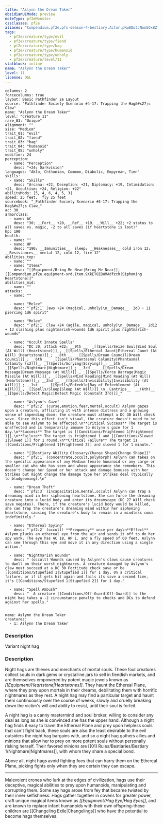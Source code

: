```yaml
---
title: "Aslynn the Dream Taker"
obsidianUIMode: preview
noteType: pf2eMonster
cssClasses: pf2e
aliases: "Compendium.pf2e.pfs-season-4-bestiary.Actor.pKw8DutJNom5QxBZ" 
tags:
  - pf2e/creature/type/evil
  - pf2e/creature/type/fiend
  - pf2e/creature/type/hag
  - pf2e/creature/type/humanoid
  - pf2e/creature/type/unholy
  - pf2e/creature/level/11
statblock: inline
name: "Aslynn the Dream Taker"
level: 11
license: OGL
---
```


```statblock
columns: 2
forcecolumns: true
layout: Basic Pathfinder 2e Layout
source: "Pathfinder Society Scenario #4-17: Trapping the Hag&#x27;s Claw"
name: "Aslynn the Dream Taker"
level: "Creature 11"
rare_03: "Unique"
alignment: ""
size: "Medium"
trait_01: "evil"
trait_02: "fiend"
trait_03: "hag"
trait_04: "humanoid"
trait_05: "unholy"
modifier: 24
perception:
  - name: "Perception"
    desc: "+24; Darkvision"
languages: "Aklo, Chthonian, Common, Diabolic, Empyrean, Tien"
skills:
  - name: "Skills"
    desc: "Arcana: +22, Deception: +21, Diplomacy: +19, Intimidation: +21, Occultism: +24, Religion: +22"
abilityMods: [5, 4, 6, 4, 5, 3]
speed: 25 feet,  fly 25 feet
sourcebook: "_Pathfinder Society Scenario #4-17: Trapping the Hag&#x27;s Claw_"
ac: 30
armorclass:
  - name: AC
    desc: "30; __Fort__ +20, __Ref__ +19, __Will__ +22; +2 status to all saves vs. magic, -2 to all saves (if heartstone is lost)"
hp: 190
health:
  - name: ""
  - name: HP
    desc: "190; __Immunities__  sleep; __Weaknesses__ cold iron 12; __Resistances__ mental 12, cold 12, fire 12"
abilities_top:
  - name: ""
  - name: "Items"
    desc: "[[Equipment/Bring Me Near|Bring Me Near]], [[Compendium.pf2e.equipment-srd.Item.9XkETOZQWMAdfzch|Siphoning Heartstone]]"
abilities_mid:
  - name: ""
attacks:
  - name: ""

  - name: "Melee"
    desc: "`pf2:1` Jaws +24 (magical, unholy)\n__Damage__  2d8 + 11 piercing 1d6 spirit"

  - name: "Melee"
    desc: "`pf2:1` Claw +24 (agile, magical, unholy)\n__Damage__  2d12 + 13 slashing plus nightmarish-wounds 1d6 spirit plus nightmarish-wounds"

  - name: "Occult Innate Spells"
    desc: "DC 30, attack +22; __9th __  _[[Spells/Seize Soul|Bind Soul (At Will) (Heartstone)]]_, _[[Spells/Ethereal Jaunt|Ethereal Jaunt (At Will) (Heartstone)]]_; __8th __  _[[Spells/Dream Council|Dream Council]]_; __6th __  _[[Spells/Phantasmal Calamity|Phantasmal Calamity (x2)]]_, _[[Spells/Scrying|Scrying]]_; __5th __  _[[Spells/Nightmare|Nightmare]]_; __3rd __  _[[Spells/Dream Message|Dream Message (At Will)]]_, _[[Spells/Force Barrage|Magic Missile (At Will)]]_, _[[Spells/Mind Reading|Mind Reading (At Will) (Heartstone)]]_; __2nd __  _[[Spells/Invisibility|Invisibility (At Will)]]_; __1st __  _[[Spells/Enfeeble|Ray of Enfeeblement (At Will)]]_, _[[Spells/Sleep|Sleep (At Will)]]_\n__Cantrips__  __(6th)__ _[[Spells/Detect Magic|Detect Magic (Constant 3rd)]]_"

  - name: "Aslynn's Gaze"
    desc: "`pf2:2` (curse,emotion,fear,mental,occult) Aslynn gazes upon a creature, afflicting it with intense distress and a gnawing sense of impending doom; the creature must attempt a DC 30 Will check save. Since this effect isn't visual, the creature doesn't need to be able to see Aslynn to be affected.\n**Critical Success** The target is unaffected and is temporarily immune to Aslynn's gaze for 1 day.\n**Success** The target is [[Conditions/Frightened 1|Frightened 1]].\n**Failure** The target is frightened 1 and [[Conditions/Slowed 1|Slowed 1]] for 1 round.\n**Critical Failure** The target is [[Conditions/Frightened 1|Frightened 2]] and slowed 1 for 1 minute."

  - name: "[[Bestiary Ability Glossary/Change Shape|Change Shape]]"
    desc: "`pf2:1` (concentrate,occult,polymorph) Aslynn can takes on the specific appearance of any Medium female humanoid or any Large or smaller cat who she has seen and whose appearance she remembers. This doesn't change her Speed or her attack and damage bonuses with her Strikes but might change the damage type her Strikes deal (typically to bludgeoning).\n"

  - name: "Dream Theft"
    desc: "`pf2:3` (incapacitation,mental,occult) Aslynn can trap a dreaming mind in her siphoning heartstone. She can force the dreaming creature into a lucid body and enter its dreamscape (DC 27 Will check save negates). There, if the creature's lucid body would be killed, she can trap the creature's dreaming mind within her siphoning heartstone, causing the creature's body to remain in a mindless coma indefinitely."

  - name: "Ethereal Spying"
    desc: "`pf2:2` (occult) **Frequency** once per day\n**Effect** Aslynn plucks an ethereal eye from the air and sends it off to do her spy work. The eye has AC 18, HP 1, and a fly speed of 60 feet. Aslynn can see through this eye and move it in any direction using a single action."

  - name: "Nightmarish Wounds"
    desc: " (occult) Wounds caused by Aslynn's claws cause creatures to dwell on their worst nightmares. A creature damaged by Aslynn's claw must succeed at a DC 30 Fortitude check save or be [[Conditions/Stupefied 1|Stupefied 1]] for 1 day. On a critical failure, or if it gets hit again and fails its save a second time, it's [[Conditions/Stupefied 1|Stupefied 2]] for 1 day."

  - name: "Spell Ambush"
    desc: "  A creature [[Conditions/Off-Guard|Off-Guard]] to the night hag takes a -2 circumstance penalty to checks and DCs to defend against her spells."
 
```

```encounter-table
name: Aslynn the Dream Taker
creatures:
  - 1: Aslynn the Dream Taker
```
### Description
Variant night hag

### Description
Night hags are thieves and merchants of mortal souls. These foul creatures collect souls in dark gems or crystalline jars to sell in fiendish markets, and are themselves empowered by potent magic jewels known as _[[Equipment/Heartstone|Heartstones]]_. They haunt the Ethereal Plane, where they prey upon mortals in their dreams, debilitating them with horrific nightmares as they rest. A night hag may find a particular target and haunt them continuously over the course of weeks, slowly and cruelly breaking down the victim's will and ability to resist, until their soul is forfeit.

A night hag is a canny mastermind and soul broker, willing to consider any deal as long as she is convinced she has the upper hand. Although a night hag finds it easy to travel the Ethereal Plane and prey upon helpless souls that can't fight back, these souls are also the least desirable to the evil outsiders the night hag bargains with, and so a night hag gathers allies and minions that allow her to prey on more potent souls without personally risking herself. Their favored minions are [[01) Rules/Bestiaries/Bestiary 1/Nightmare|Nightmares]], with whom they share a special bond.

Above all, night hags avoid fighting foes that can harry them on the Ethereal Plane, picking fights only when they are certain they can escape.

* * *

Malevolent crones who lurk at the edges of civilization, hags use their deceptive, magical abilities to prey upon humanoids, manipulating and corrupting them. Some say hags arose from fey that became twisted by their inner selfishness. Hags gather together in covens for greater power, craft unique magical items known as _[[Equipment/Hag Eye|Hag Eyes]]_, and are known to replace infant humanoids with their own offspring-these children are [[Changeling Exile|Changelings]] who have the potential to become hags themselves.
